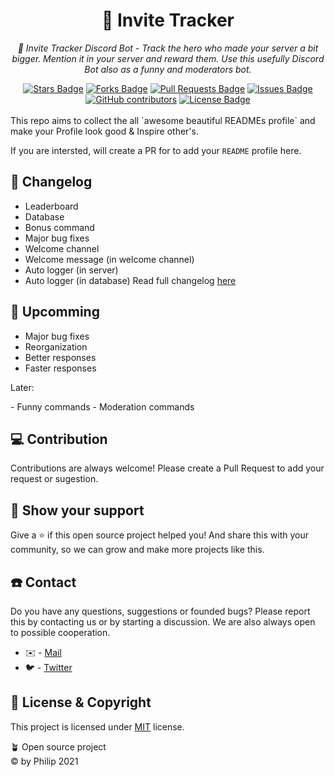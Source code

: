 <h1 align="center">📮 Invite Tracker</h1>
<p align="center"><i>🤖 Invite Tracker Discord Bot - Track the hero who made your server a bit bigger. Mention it in your server and reward them. Use this usefully Discord Bot also as a funny and moderators bot.</i></p>
<div align="center">
  <a href="https://github.com/by-Philip/InviteTracker/stargazers"><img src="https://img.shields.io/github/stars/by-Philip/InviteTracker" alt="Stars Badge"/></a>
<a href="https://github.com/by-Philip/InviteTracker/network/members"><img src="https://img.shields.io/github/forks/by-Philip/InviteTracker" alt="Forks Badge"/></a>
<a href="https://github.com/by-Philip/InviteTracker/pulls"><img src="https://img.shields.io/github/issues-pr/by-Philip/InviteTracker" alt="Pull Requests Badge"/></a>
<a href="https://github.com/by-Philip/InviteTracker/issues"><img src="https://img.shields.io/github/issues/by-Philip/InviteTracker" alt="Issues Badge"/></a>
<a href="https://github.com/by-Philip/InviteTracker/graphs/contributors"><img alt="GitHub contributors" src="https://img.shields.io/github/contributors/by-Philip/InviteTracker?color=2b9348"></a>
<a href="https://github.com/by-Philip/InviteTracker/blob/master/LICENSE"><img src="https://img.shields.io/github/license/by-Philip/InviteTracker?color=2b9348" alt="License Badge"/></a>
</div>
<br>
This repo aims to collect the all `awesome beautiful READMEs profile` and make your Profile look good & Inspire other's.

If you are intersted, will create a PR for to add your `README` profile here.

## 📄 Changelog
  - Leaderboard
  - Database
  - Bonus command
  - Major bug fixes
  - Welcome channel
  - Welcome message (in welcome channel)
  - Auto logger (in server)
  - Auto logger (in database)
Read full changelog [here](https://github.com/by-Philip/InviteTracker/main/CHANGELOG.md)

## 🔭 Upcomming
  - Major bug fixes
  - Reorganization
  - Better responses
  - Faster responses

<p>Later:</p>
  - Funny commands
  - Moderation commands

## 💻 Contribution
Contributions are always welcome! Please create a Pull Request to add your request or sugestion.

## 🚀 Show your support
Give a ⭐️ if this open source project helped you! And share this with your community, so we can grow and make more projects like this.

## ☎️ Contact
Do you have any questions, suggestions or founded bugs? Please report this by contacting us or by starting a discussion. We are also always open to possible cooperation.
- ✉️ - [Mail](mailto:contact@byphilip.ga)
- 🐦 - [Twitter](https://twitter.com/byPhilip_Inc)

## :pencil: License & Copyright
This project is licensed under [MIT](https://opensource.org/licenses/MIT) license.

🪴 Open source project\
© by Philip 2021
